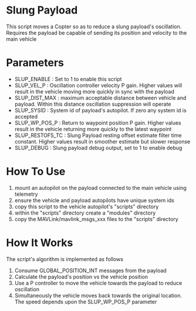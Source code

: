 # Slung Payload

This script moves a Copter so as to reduce a slung payload's oscillation.  Requires the payload be capable of sending its position and velocity to the main vehicle

# Parameters

- SLUP_ENABLE : Set to 1 to enable this script
- SLUP_VEL_P : Oscillation controller velocity P gain.  Higher values will result in the vehicle moving more quickly in sync with the payload
- SLUP_DIST_MAX : maximum acceptable distance between vehicle and payload.  Within this distance oscillation suppression will operate
- SLUP_SYSID : System id of payload's autopilot.  If zero any system id is accepted
- SLUP_WP_POS_P : Return to waypoint position P gain.  Higher values result in the vehicle returning more quickly to the latest waypoint
- SLUP_RESTOFS_TC : Slung Payload resting offset estimate filter time constant.  Higher values result in smoother estimate but slower response
- SLUP_DEBUG : Slung payload debug output, set to 1 to enable debug

# How To Use

1. mount an autopilot on the payload connected to the main vehicle using telemetry
2. ensure the vehicle and payload autopilots have unique system ids
3. copy this script to the vehicle autopilot's "scripts" directory
4. within the "scripts" directory create a "modules" directory
5. copy the MAVLink/mavlink_msgs_xxx files to the "scripts" directory

# How It Works

The script's algorithm is implemented as follows

1. Consume GLOBAL_POSITION_INT messages from the payload
2. Calculate the payload's position vs the vehicle position
3. Use a P controller to move the vehicle towards the payload to reduce oscillation
4. Simultaneously the vehicle moves back towards the original location.  The speed depends upon the SLUP_WP_POS_P parameter
